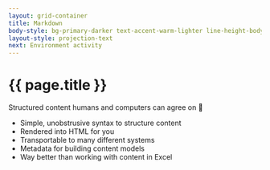 ```yaml
---
layout: grid-container
title: Markdown
body-style: bg-primary-darker text-accent-warm-lighter line-height-body-4 padding-bottom-9 font-body-lg slide
layout-style: projection-text
next: Environment activity
---
```


# {{ page.title }}

Structured content humans and computers can agree on 🤝

- Simple, unobstrusive syntax to structure content
- Rendered into HTML for you
- Transportable to many different systems
- Metadata for building content models
- Way better than working with content in Excel